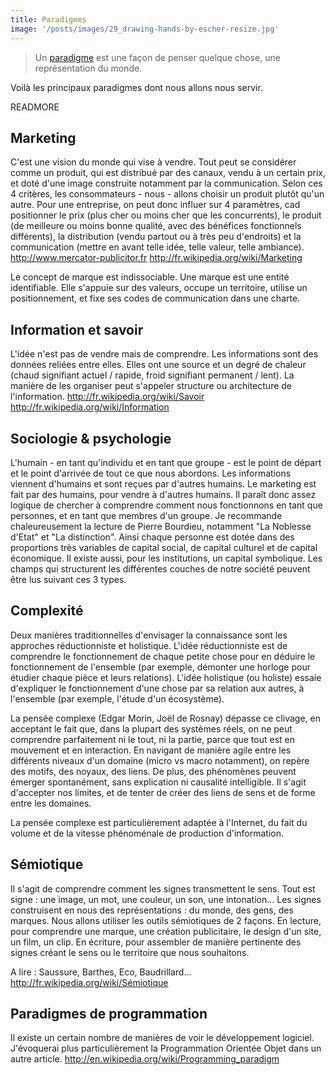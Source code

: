 ```yaml
---
title: Paradigmes
image: '/posts/images/29_drawing-hands-by-escher-resize.jpg'
---
```


>Un [paradigme](http://fr.wikipedia.org/wiki/Paradigme) est une façon de penser quelque chose, une représentation du monde.

Voilà les principaux paradigmes dont nous allons nous servir.


READMORE


## Marketing


C'est une vision du monde qui vise à vendre. Tout peut se considérer comme un produit, qui est distribué par des canaux, vendu à un certain prix, et doté d'une image construite notamment par la communication. Selon ces 4 critères, les consommateurs - nous - allons choisir un produit plutôt qu'un autre. Pour une entreprise, on peut donc influer sur 4 paramètres, cad positionner le prix (plus cher ou moins cher que les concurrents), le produit (de meilleure ou moins bonne qualité, avec des bénéfices fonctionnels différents), la distribution (vendu partout ou à très peu d'endroits) et la communication (mettre en avant telle idée, telle valeur, telle ambiance).
http://www.mercator-publicitor.fr
http://fr.wikipedia.org/wiki/Marketing

Le concept de marque est indissociable. Une marque est une entité identifiable. Elle s'appuie sur des valeurs, occupe un territoire, utilise un positionnement, et fixe ses codes de communication dans une charte.


## Information et savoir

L'idée n'est pas de vendre mais de comprendre. Les informations sont des données reliées entre elles. Elles ont une source et un degré de chaleur (chaud signifiant actuel / rapide, froid signifiant permanent / lent). La manière de les organiser peut s'appeler structure ou architecture de l'information.
http://fr.wikipedia.org/wiki/Savoir
http://fr.wikipedia.org/wiki/Information


## Sociologie & psychologie

L'humain - en tant qu'individu et en tant que groupe - est le point de départ et le point d'arrivée de tout ce que nous abordons. Les informations viennent d'humains et sont reçues par d'autres humains. Le marketing est fait par des humains, pour vendre à d'autres humains. Il paraît donc assez logique de chercher à comprendre comment nous fonctionnons en tant que personnes, et en tant que membres d'un groupe. Je recommande chaleureusement la lecture de Pierre Bourdieu, notamment "La Noblesse d'Etat" et "La distinction". Ainsi chaque personne est dotée dans des proportions très variables de capital social, de capital culturel et de capital économique. Il existe aussi, pour les institutions, un capital symbolique. Les champs qui structurent les différentes couches de notre société peuvent être lus suivant ces 3 types.


## Complexité

Deux manières traditionnelles d'envisager la connaissance sont les approches réductionniste et holistique. L'idée réductionniste est de comprendre le fonctionnement de chaque petite chose pour en déduire le fonctionnement de l'ensemble (par exemple, démonter une horloge pour étudier chaque pièce et leurs relations). L'idée holistique (ou holiste) essaie d'expliquer le fonctionnement d'une chose par sa relation aux autres, à l'ensemble (par exemple, l'étude d'un écosystème).

La pensée complexe (Edgar Morin, Joël de Rosnay) dépasse ce clivage, en acceptant le fait que, dans la plupart des systèmes réels, on ne peut comprendre parfaitement ni le tout, ni la partie, parce que tout est en mouvement et en interaction. En navigant de manière agile entre les différents niveaux d'un domaine (micro vs macro notamment), on repère des motifs, des noyaux, des liens. De plus, des phénomènes peuvent émerger spontanément, sans explication ni causalité intelligible. Il s'agit d'accepter nos limites, et de tenter de créer des liens de sens et de forme entre les domaines.

La pensée complexe est particulièrement adaptée à l'Internet, du fait du volume et de la vitesse phénoménale de production d'information.


## Sémiotique

Il s'agit de comprendre comment les signes transmettent le sens. Tout est signe : une image, un mot, une couleur, un son, une intonation... Les signes construisent en nous des représentations : du monde, des gens, des marques. Nous allons utiliser les outils sémiotiques de 2 façons. En lecture, pour comprendre une marque, une création publicitaire, le design d'un site, un film, un clip. En écriture, pour assembler de manière pertinente des signes créant le sens ou le territoire que nous souhaitons.

A lire : Saussure, Barthes, Eco, Baudrillard...
http://fr.wikipedia.org/wiki/Sémiotique


## Paradigmes de programmation

Il existe un certain nombre de manières de voir le développement logiciel. J'évoquerai plus particulièrement la Programmation Orientée Objet dans un autre article.
http://en.wikipedia.org/wiki/Programming_paradigm
